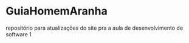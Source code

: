 # GuiaHomemAranha
repositório para atualizações do site pra a aula de desenvolvimento de software 1
